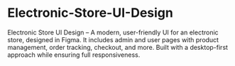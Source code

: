 # Electronic-Store-UI-Design
Electronic Store UI Design – A modern, user-friendly UI for an electronic store, designed in Figma. It includes admin and user pages with product management, order tracking, checkout, and more. Built with a desktop-first approach while ensuring full responsiveness.
